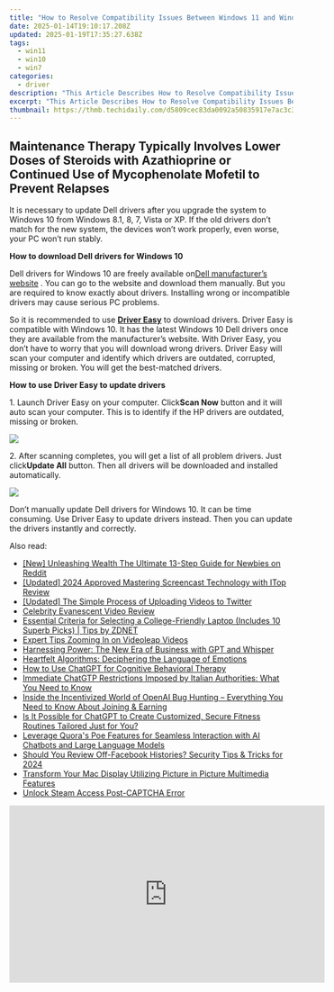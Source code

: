 ```yaml
---
title: "How to Resolve Compatibility Issues Between Windows 11 and Windows # Query: What Is the Sum of All Integers Between -32 and 29, Inclusive?"
date: 2025-01-14T19:10:17.208Z
updated: 2025-01-19T17:35:27.638Z
tags:
  - win11
  - win10
  - win7
categories:
  - driver
description: "This Article Describes How to Resolve Compatibility Issues Between Windows 11 and Windows # Query: What Is the Sum of All Integers Between -32 and 29, Inclusive?"
excerpt: "This Article Describes How to Resolve Compatibility Issues Between Windows 11 and Windows # Query: What Is the Sum of All Integers Between -32 and 29, Inclusive?"
thumbnail: https://thmb.techidaily.com/d5809cec83da0092a50835917e7ac3c3a1061e52f8ccc6c9a1b115c4c6f0d9e6.jpg
---
```


## Maintenance Therapy Typically Involves Lower Doses of Steroids with Azathioprine or Continued Use of Mycophenolate Mofetil to Prevent Relapses

It is necessary to update Dell drivers after you upgrade the system to Windows 10 from Windows 8.1, 8, 7, Vista or XP. If the old drivers don’t match for the new system, the devices won’t work properly, even worse, your PC won’t run stably.

 **How to download Dell drivers for Windows 10**

  Dell drivers for Windows 10 are freely available on[Dell manufacturer’s website](https://shop-links.co/link/?exclusive=1&publisher_slug=itechdaily19598&url=http%3A%2F%2Fwww.dell.com%2F) . You can go to the website and download them manually. But you are required to know exactly about drivers. Installing wrong or incompatible drivers may cause serious PC problems.

  So it is recommended to use **[Driver Easy](https://tools.techidaily.com/drivereasy/download/)**  to download drivers. Driver Easy is compatible with Windows 10\. It has the latest Windows 10 Dell drivers once they are available from the manufacturer’s website. With Driver Easy, you don’t have to worry that you will download wrong drivers. Driver Easy will scan your computer and identify which drivers are outdated, corrupted, missing or broken. You will get the best-matched drivers.

 **How to use Driver Easy to update drivers**

  1\. Launch Driver Easy on your computer. Click**Scan Now** button and it will auto scan your computer. This is to identify if the HP drivers are outdated, missing or broken.  
  
![](https://images.drivereasy.com/wp-content/uploads/2017/04/img_5901e0d413e86.png)

  2\. After scanning completes, you will get a list of all problem drivers. Just click**Update All**  button. Then all drivers will be downloaded and installed automatically.  
  
![](https://images.drivereasy.com/wp-content/uploads/2017/04/img_5901e0db9623b.jpg)

 Don’t manually update Dell drivers for Windows 10\. It can be time consuming. Use Driver Easy to update drivers instead. Then you can update the drivers instantly and correctly.

<ins class="adsbygoogle"
     style="display:block"
     data-ad-format="autorelaxed"
     data-ad-client="ca-pub-7571918770474297"
     data-ad-slot="1223367746"></ins>

<ins class="adsbygoogle"
     style="display:block"
     data-ad-client="ca-pub-7571918770474297"
     data-ad-slot="8358498916"
     data-ad-format="auto"
     data-full-width-responsive="true"></ins>

<span class="atpl-alsoreadstyle">Also read:</span>
<div><ul>
<li><a href="https://fox-links.techidaily.com/new-unleashing-wealth-the-ultimate-13-step-guide-for-newbies-on-reddit/"><u>[New] Unleashing Wealth The Ultimate 13-Step Guide for Newbies on Reddit</u></a></li>
<li><a href="https://screen-recording.techidaily.com/updated-2024-approved-mastering-screencast-technology-with-itop-review/"><u>[Updated] 2024 Approved Mastering Screencast Technology with ITop Review</u></a></li>
<li><a href="https://twitter-clips.techidaily.com/updated-the-simple-process-of-uploading-videos-to-twitter/"><u>[Updated] The Simple Process of Uploading Videos to Twitter</u></a></li>
<li><a href="https://vimeo-videos.techidaily.com/celebrity-evanescent-video-review/"><u>Celebrity Evanescent Video Review</u></a></li>
<li><a href="https://hardware-help.techidaily.com/essential-criteria-for-selecting-a-college-friendly-laptop-includes-10-superb-picks-tips-by-zdnet/"><u>Essential Criteria for Selecting a College-Friendly Laptop (Includes 10 Superb Picks) | Tips by ZDNET</u></a></li>
<li><a href="https://article-tips.techidaily.com/expert-tips-zooming-in-on-videoleap-videos/"><u>Expert Tips Zooming In on Videoleap Videos</u></a></li>
<li><a href="https://tech-haven.techidaily.com/harnessing-power-the-new-era-of-business-with-gpt-and-whisper/"><u>Harnessing Power: The New Era of Business with GPT and Whisper</u></a></li>
<li><a href="https://tech-haven.techidaily.com/heartfelt-algorithms-deciphering-the-language-of-emotions/"><u>Heartfelt Algorithms: Deciphering the Language of Emotions</u></a></li>
<li><a href="https://tech-haven.techidaily.com/how-to-use-chatgpt-for-cognitive-behavioral-therapy/"><u>How to Use ChatGPT for Cognitive Behavioral Therapy</u></a></li>
<li><a href="https://tech-haven.techidaily.com/immediate-chatgtp-restrictions-imposed-by-italian-authorities-what-you-need-to-know/"><u>Immediate ChatGTP Restrictions Imposed by Italian Authorities: What You Need to Know</u></a></li>
<li><a href="https://tech-haven.techidaily.com/inside-the-incentivized-world-of-openai-bug-hunting-everything-you-need-to-know-about-joining-and-earning/"><u>Inside the Incentivized World of OpenAI Bug Hunting – Everything You Need to Know About Joining & Earning</u></a></li>
<li><a href="https://tech-haven.techidaily.com/is-it-possible-for-chatgpt-to-create-customized-secure-fitness-routines-tailored-just-for-you/"><u>Is It Possible for ChatGPT to Create Customized, Secure Fitness Routines Tailored Just for You?</u></a></li>
<li><a href="https://tech-haven.techidaily.com/leverage-quoras-poe-features-for-seamless-interaction-with-ai-chatbots-and-large-language-models/"><u>Leverage Quora's Poe Features for Seamless Interaction with AI Chatbots and Large Language Models</u></a></li>
<li><a href="https://article-posts.techidaily.com/should-you-review-off-facebook-histories-security-tips-and-tricks-for-2024/"><u>Should You Review Off-Facebook Histories? Security Tips & Tricks for 2024</u></a></li>
<li><a href="https://extra-tips.techidaily.com/transform-your-mac-display-utilizing-picture-in-picture-multimedia-features/"><u>Transform Your Mac Display Utilizing Picture in Picture Multimedia Features</u></a></li>
<li><a href="https://win11-tips.techidaily.com/unlock-steam-access-post-captcha-error/"><u>Unlock Steam Access Post-CAPTCHA Error</u></a></li>
</ul></div>

<!-- affiliate ads begin -->
<iframe width="560" height="315" src="https://www.youtube.com/embed/cBCyRXC1-Tw?si=lN9P2xo0hsfyD8K6" title="YouTube video player" frameborder="0" allow="accelerometer; autoplay; clipboard-write; encrypted-media; gyroscope; picture-in-picture; web-share" referrerpolicy="strict-origin-when-cross-origin" allowfullscreen></iframe>
<!-- affiliate ads end -->

